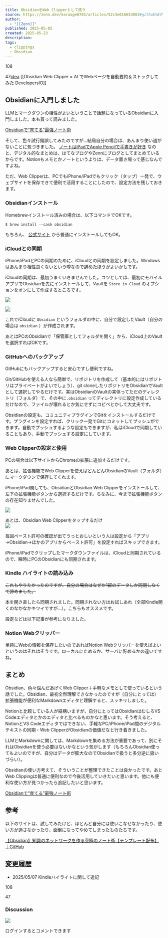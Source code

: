 ```yaml
---
title: ObsidianをWeb Clipperとして使う
source: https://zenn.dev/karaage0703/articles/52c3e016653003#github%E3%81%B8%E3%81%AE%E3%83%90%E3%83%83%E3%82%AF%E3%82%A2%E3%83%83%E3%83%97
author:
  - "[[Zenn]]"
published: 2025-05-05
created: 2025-05-23
description: 
tags:
  - clippings
  - Obsidian
---
```

108

47[idea](https://zenn.dev/tech-or-idea)
[[Obsidian Web Clipper × AI でWebページを自動要約＆ストックしてみた  DevelopersIO]]
## Obsidianに入門しました

LLMとマークダウンの相性がよいということで話題になっているObsidianに入門しました。本も買って読みました。

[Obsidianで“育てる”最強ノート術](https://amzn.to/3EVuf8N)

そして、色々試行錯誤してみたのですが…結局自分の場合は、あんまり使い道がないことに気づきました。 [ノートはiPadでApple Pencilで手書きが好き](https://karaage.hatenadiary.jp/entry/2024/01/11/073000) なのと、デジタル的なまとめは、はてなブログやZennにブログとしてまとめているからです。Notionもメモとかノートというよりは、データ置き場って感じなんですよね。

ただ、Web Clipperは、PCでもiPhone/iPadでもクリック（タップ）一発で、ウェブサイトを保存できて便利で活用することにしたので、設定方法を残しておきます。

### Obsidianインストール

Homebrewインストール済みの場合は、以下コマンドでOKです。

```shell
$ brew install --cask obsidian
```

もちろん、 [公式サイト](https://obsidian.md/) から普通にインストールしてもOK。

### iCloudとの同期

iPhone/iPadとPCの同期のために、iCloudとの同期を設定しました。Windowsはあんまり相性良くないという噂なので辞めたほうがよいかもです。

iCloudの同期は、最初うまくいきませんでした。コツとしては、最初にモバイルアプリでObsidianを先にインストールして、Vaultを `Store in Cloud` のオプションをオンにして作成するところです。

![](https://storage.googleapis.com/zenn-user-upload/341ab9621167-20250504.png)

![](https://storage.googleapis.com/zenn-user-upload/0f83a6a82396-20250504.png)

これでiCloudに `Obsidian` というフォルダの中に、自分で設定したVault（自分の場合は `obsidian` ）が作成されます。

あとはPCのObsidianで「保管庫としてフォルダを開く」から、iCloud上のVaultを選択すればOKです。

### GitHubへのバックアップ

GitHubにもバックアップすると安心ですし便利ですね。

Git/GitHubを使える人なら簡単で、リポジトリを作成して（基本的にはリポジトリはプライベートがよいでしょう）、git cloneしたリポジトリをObsidianでVaultとして選択してやるだけです。実はObsidianのVaultの実体ってただのディレクトリ（フォルダ）で、その中に`.obsidian` ってディレクトリに設定作成しているだけなので、ファイルが壊れるとか気にせずにコピペとかして大丈夫です。

Obsidianの設定も、コミュニティプラグインでGitをインストールするだけです。プラグインを設定すれば、クリック一発でGitにコミットしてプッシュができます。自動でプッシュするような設定もできますが、私はiCloudで同期していることもあり、手動でプッシュする設定にしています。

### Web Clipperの設定と使用

PCの場合は以下サイトからChromeの拡張に追加するだけです。

あとは、拡張機能でWeb Clipperを使えばどんどんObsidianのVault（フォルダ）にマークダウンで保存してくれます。

iPhone/iPad関しても、ObsidianとObsidian Web Clipperをインストールして、左下の拡張機能ボタンから選択するだけです。ちなみに、今まで拡張機能ボタンの存在知りませんでした。

![](https://storage.googleapis.com/zenn-user-upload/058767d85781-20250504.png)

あとは、Obsidian Web Clipperをタップするだけ  
![](https://storage.googleapis.com/zenn-user-upload/c83bff5483ed-20250504.png)

毎回ペースト許可の確認が出てうっとおしいという人は設定から「アプリ→Obsidian→ほかのアプリからペースト許可」を設定すればスキップできます。

iPhone/iPadでクリップしたマークダウンファイルは、iCloudと同期されているので、瞬時にPCのObsidianにも同期されます。

### Kindle ハイライトの読み込み

~~これもやりたかったのですが、自分の場合はなぜか1部のデータしか同期しなくて諦めました。~~

本を開き直したら同期されました。同期されない方はお試しあれ（全部Kindle開くのなかなかキツイですが…）。こちらもオススメです。

設定などは以下記事が参考になりました。

### Notion Webクリッパー

単純にWebの情報を保存したいのであればNotion Webクリッパーを使えばよいというのはそれはそうです。ローカルにためるか、サーバに貯めるかの違いですね。

## まとめ

Obsidian、色々悩んだあげくWeb Clipper＋手軽なメモとして使っているという話でした。Obsidian、最初全然理解できなかったのですが（自分にとっては）拡張機能が便利なMarkdownエディタと理解すると、スッキリしました。

Notionと比較している人が結構いますが、自分にとってはObsidianはむしろVS Codeエディタとかのエディタと比べるものかなと思います。そう考えると、NotionとVS Codeエディタではできない、手軽なPC/iPhone/iPad間のデジタルテキストの同期・Web ClipperがObsidianの価値だなと行き着きました。

LLMとMarkdownに関しては、Markdownを集める方法が重要であって、別にそれはObsidianを使う必要はないかなという気がします（もちろんObsidian使ってもよいのですが、自分はデータが膨大なのでObsidianで扱うと多分逆に扱いづらい）。

Obsidianの使い方考えて、そういうことが整理できたことは良かったです。あとWeb Clippingは普通に便利なので今後活用していきたいと思います。他にも便利な使い方が見つかったら追記したいと思います。

[Obsidianで“育てる”最強ノート術](https://amzn.to/3EVuf8N)

## 参考

以下のサイトは、試してみたけど、ほとんど自分には使いこなせなかったり、使い方が適さなかったり、面倒になってやめてしまったものたちです。

[【Obsidian】知識のネットワークを作る究極のノート術【テンプレート配布】｜GitHub](https://www.youtube.com/watch?v=O4Ga14fe05w)

## 変更履歴

- 2025/05/07 Kindleハイライトに関して追記

108

47

### Discussion

![](https://static.zenn.studio/images/drawing/discussion.png)

ログインするとコメントできます